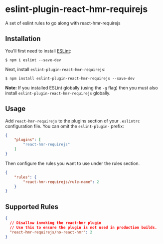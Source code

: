 # eslint-plugin-react-hmr-requirejs

A set of eslint rules to go along with react-hmr-requirejs

## Installation

You'll first need to install [ESLint](http://eslint.org):

```
$ npm i eslint --save-dev
```

Next, install `eslint-plugin-react-hmr-requirejs`:

```
$ npm install eslint-plugin-react-hmr-requirejs --save-dev
```

**Note:** If you installed ESLint globally (using the `-g` flag) then you must also install `eslint-plugin-react-hmr-requirejs` globally.

## Usage

Add `react-hmr-requirejs` to the plugins section of your `.eslintrc` configuration file. You can omit the `eslint-plugin-` prefix:

```json
{
    "plugins": [
        "react-hmr-requirejs"
    ]
}
```


Then configure the rules you want to use under the rules section.

```json
{
    "rules": {
        "react-hmr-requirejs/rule-name": 2
    }
}
```

## Supported Rules

```json
{
  // Disallow invoking the react-hmr plugin
  // Use this to ensure the plugin is not used in production builds.
  "react-hmr-requirejs/no-react-hmr": 2
}
```





